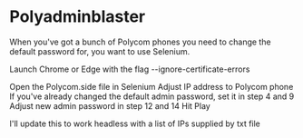 # Polyadminblaster
When you've got a bunch of Polycom phones you need to change the default password for, you want to use Selenium.

Launch Chrome or Edge with the flag --ignore-certificate-errors 

Open the Polycom.side file in Selenium
Adjust IP address to Polycom phone
If you've already changed the default admin password, set it in step 4 and 9
Adjust new admin password in step 12 and 14
Hit Play


I'll update this to work headless with a list of IPs supplied by txt file
